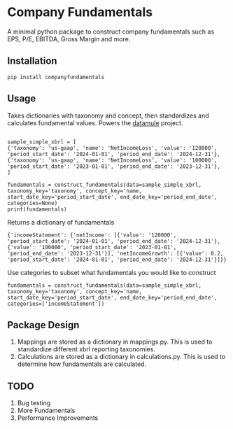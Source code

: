 # Company Fundamentals

A minimal python package to construct company fundamentals such as EPS, P/E, EBITDA, Gross Margin and more.

## Installation
```
pip install companyfundamentals
```

## Usage
Takes dictionaries with taxonomy and concept, then standardizes and calculates fundamental values. Powers the [datamule](https://github.com/john-friedman/datamule-python) project.
```

sample_simple_xbrl = [
{'taxonomy': 'us-gaap', 'name': 'NetIncomeLoss', 'value': '120000', 'period_start_date': '2024-01-01', 'period_end_date': '2024-12-31'},
{'taxonomy': 'us-gaap', 'name': 'NetIncomeLoss', 'value': '100000', 'period_start_date': '2023-01-01', 'period_end_date': '2023-12-31'},
]

fundamentals = construct_fundamentals(data=sample_simple_xbrl, taxonomy_key='taxonomy', concept_key='name, start_date_key='period_start_date', end_date_key='period_end_date', categories=None)
print(fundamentals)
```

Returns a dictionary of fundamentals
```
{'incomeStatement': {'netIncome': [{'value': '120000', 'period_start_date': '2024-01-01', 'period_end_date': '2024-12-31'}, {'value': '100000', 'period_start_date': '2023-01-01', 'period_end_date': '2023-12-31'}], 'netIncomeGrowth': [{'value': 0.2, 'period_start_date': '2024-01-01', 'period_end_date': '2024-12-31'}]}}
```

Use categories to subset what fundamentals you would like to construct
```
fundamentals = construct_fundamentals(data=sample_simple_xbrl, taxonomy_key='taxonomy', concept_key='name, start_date_key='period_start_date', end_date_key='period_end_date', categories=['incomeStatement'])
```

## Package Design
1. Mappings are stored as a dictionary in mappings.py. This is used to standardize different xbrl reporting taxonomies.
2. Calculations are stored as a dictionary in calculations.py. This is used to determine how fundamentals are calculated.

## TODO
1. Bug testing
2. More Fundamentals
3. Performance Improvements